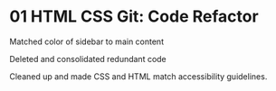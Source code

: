 # 01 HTML CSS Git: Code Refactor

Matched color of sidebar to main content

Deleted and consolidated redundant code

Cleaned up and made CSS and HTML match accessibility guidelines.
